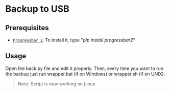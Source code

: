 # Backup to USB

## Prerequisites
* [`Progressbar 2`](https://pypi.org/project/progressbar2/). To install it, type "_pip install progressbar2_"

## Usage
Open the back.py file and edit it properly.
Then, every time you want to run the backup just run wrapper.bat (if on Windows) or wrapper.sh (if on UNIX).

> Note: Script is now working on Linux
